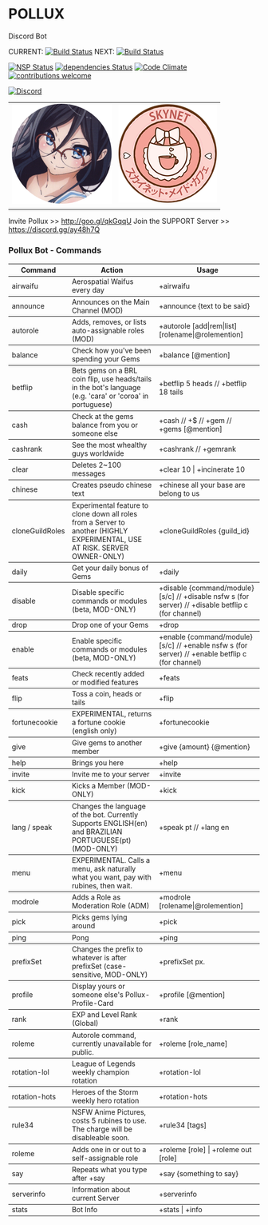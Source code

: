 
# **POLLUX**
Discord Bot 

CURRENT: [![Build Status](https://travis-ci.org/Flicksie/polluxbot.svg?branch=master)](https://travis-ci.org/Flicksie/polluxbot)
NEXT: [![Build Status](https://travis-ci.org/Flicksie/polluxbot.svg?branch=dev_pollux_v4)](https://travis-ci.org/Flicksie/polluxbot)

[![NSP Status](https://nodesecurity.io/orgs/pxbt/projects/859d61e6-d56e-43e2-9b97-0ecfba2e3299/badge)](https://nodesecurity.io/orgs/pxbt/projects/859d61e6-d56e-43e2-9b97-0ecfba2e3299)
[![dependencies Status](https://david-dm.org/flicksie/polluxbot/status.svg)](https://david-dm.org/flicksie/polluxbot)
[![Code Climate](https://codeclimate.com/github/Flicksie/polluxbot/badges/gpa.svg)](https://codeclimate.com/github/Flicksie/polluxbot) 
[![contributions welcome](https://img.shields.io/badge/contributions-welcome-brightgreen.svg?style=flat)](https://github.com/Flicksie/polluxbot/issues)

[![Discord](https://discordapp.com/api/guilds/277391723322408960/widget.png)](https://discord.gg/ay48h7Q)


|     |    |
|:-------------|-------------:|
| ![Pollux](./avis/7.png)              |                ![Pollux](./avis/skynet.png)        | 
|     |    |


Invite Pollux >> http://goo.gl/qkGqqU
Join the SUPPORT Server >> https://discord.gg/ay48h7Q




### Pollux Bot - Commands

<table id="theOne">

<tbody>

<tr>

<th>Command</th>

<th>Action</th>

<th>Usage</th>

</tr>

</tbody>

<tbody>

<tr>

<td class="command">airwaifu</td>

<td class="act">Aerospatial Waifus every day</td>

<td class="usage">+airwaifu</td>

</tr>

</tbody>

<tbody>

<tr>

<td class="command">announce</td>

<td class="act">Announces on the Main Channel (MOD)</td>

<td class="usage">+announce {text to be said}</td>

</tr>

</tbody>

<tbody>

<tr>

<td class="command">autorole</td>

<td class="act">Adds, removes, or lists auto-assignable roles (MOD)</td>

<td class="usage">+autorole [add|rem|list] [rolename|@rolemention]</td>

</tr>

</tbody>

<tbody>

<tr>

<td class="command">balance</td>

<td class="act">Check how you've been spending your Gems</td>

<td class="usage">+balance [@mention]</td>

</tr>

</tbody>

<tbody>

<tr>

<td class="command">betflip</td>

<td class="act">Bets gems on a BRL coin flip, use heads/tails in the bot's language (e.g. 'cara' or 'coroa' in portuguese)</td>

<td class="usage">+betflip 5 heads // +betflip 18 tails</td>

</tr>

</tbody>

<tbody>

<tr>

<td class="command">cash</td>

<td class="act">Check at the gems balance from you or someone else</td>

<td class="usage">+cash // +$ // +gem // +gems [@mention]</td>

</tr>

</tbody>

<tbody>

<tr>

<td class="command">cashrank</td>

<td class="act">See the most whealthy guys worldwide</td>

<td class="usage">+cashrank // +gemrank</td>

</tr>

</tbody>

<tbody>

<tr>

<td class="command">clear</td>

<td class="act">Deletes 2~100 messages</td>

<td class="usage">+clear 10 | +incinerate 10</td>

</tr>

</tbody>

<tbody>

<tr>

<td class="command">chinese</td>

<td class="act">Creates pseudo chinese text</td>

<td class="usage">+chinese all your base are belong to us</td>

</tr>

</tbody>

<tbody>

<tr>

<td class="command">cloneGuildRoles</td>

<td class="act">Experimental feature to clone down all roles from a Server to another (HIGHLY EXPERIMENTAL, USE AT RISK. SERVER OWNER-ONLY)</td>

<td class="usage">+cloneGuildRoles {guild_id}</td>

</tr>

</tbody>

<tbody>

<tr>

<td class="command">daily</td>

<td class="act">Get your daily bonus of Gems</td>

<td class="usage">+daily</td>

</tr>

</tbody>

<tbody>

<tr>

<td class="command">disable</td>

<td class="act">Disable specific commands or modules (beta, MOD-ONLY)</td>

<td class="usage">+disable {command/module} [s/c] // +disable nsfw s (for server) // +disable betflip c (for channel)</td>

</tr>

</tbody>

<tbody>

<tr>

<td class="command">drop</td>

<td class="act">Drop one of your Gems</td>

<td class="usage">+drop</td>

</tr>

</tbody>

<tbody>

<tr>

<td class="command">enable</td>

<td class="act">Enable specific commands or modules (beta, MOD-ONLY)</td>

<td class="usage">+enable {command/module} [s/c] // +enable nsfw s (for server) // +enable betflip c (for channel)</td>

</tr>

</tbody>

<tbody>

<tr>

<td class="command">feats</td>

<td class="act">Check recently added or modified features</td>

<td class="usage">+feats</td>

</tr>

</tbody>

<tbody>

<tr>

<td class="command">flip</td>

<td class="act">Toss a coin, heads or tails</td>

<td class="usage">+flip</td>

</tr>

</tbody>

<tbody>

<tr>

<td class="command">fortunecookie</td>

<td class="act">EXPERIMENTAL, returns a fortune cookie (english only)</td>

<td class="usage">+fortunecookie</td>

</tr>

</tbody>

<tbody>

<tr>

<td class="command">give</td>

<td class="act">Give gems to another member</td>

<td class="usage">+give {amount} {@mention}</td>

</tr>

</tbody>

<tbody>

<tr>

<td class="command">help</td>

<td class="act">Brings you here</td>

<td class="usage">+help</td>

</tr>

</tbody>

<tbody>

<tr>

<td class="command">invite</td>

<td class="act">Invite me to your server</td>

<td class="usage">+invite</td>

</tr>

</tbody>

<tbody>

<tr>

<td class="command">kick</td>

<td class="act">Kicks a Member (MOD-ONLY)</td>

<td class="usage">+kick</td>

</tr>

</tbody>

<tbody>

<tr>

<td class="command">lang / speak</td>

<td class="act">Changes the language of the bot. Currently Supports ENGLISH(en) and BRAZILIAN PORTUGUESE(pt) (MOD-ONLY)</td>

<td class="usage">+speak pt // +lang en</td>

</tr>

</tbody>

<tbody>

<tr>

<td class="command">menu</td>

<td class="act">EXPERIMENTAL. Calls a menu, ask naturally what you want, pay with rubines, then wait.</td>

<td class="usage">+menu</td>

</tr>

</tbody>

<tbody>

<tr>

<td class="command">modrole</td>

<td class="act">Adds a Role as Moderation Role (ADM)</td>

<td class="usage">+modrole [rolename|@rolemention]</td>

</tr>

</tbody>

<tbody>

<tr>

<td class="command">pick</td>

<td class="act">Picks gems lying around</td>

<td class="usage">+pick</td>

</tr>

</tbody>

<tbody>

<tr>

<td class="command">ping</td>

<td class="act">Pong</td>

<td class="usage">+ping</td>

</tr>

</tbody>

<tbody>

<tr>

<td class="command">prefixSet</td>

<td class="act">Changes the prefix to whatever is after prefixSet (case-sensitive, MOD-ONLY)</td>

<td class="usage">+prefixSet px.</td>

</tr>

</tbody>

<tbody>

<tr>

<td class="command">profile</td>

<td class="act">Display yours or someone else's Pollux-Profile-Card</td>

<td class="usage">+profile [@mention]</td>

</tr>

</tbody>

<tbody>

<tr>

<td class="command">rank</td>

<td class="act">EXP and Level Rank (Global)</td>

<td class="usage">+rank</td>

</tr>

</tbody>

<tbody>

<tr>

<td class="command">roleme</td>

<td class="act">Autorole command, currently unavailable for public.</td>

<td class="usage">+roleme [role_name]</td>

</tr>

</tbody>

<tbody>

<tr>

<td class="command">rotation-lol</td>

<td class="act">League of Legends weekly champion rotation</td>

<td class="usage">+rotation-lol</td>

</tr>

</tbody>

<tbody>

<tr>

<td class="command">rotation-hots</td>

<td class="act">Heroes of the Storm weekly hero rotation</td>

<td class="usage">+rotation-hots</td>

</tr>

</tbody>

<tbody>

<tr>

<td class="command">rule34</td>

<td class="act">NSFW Anime Pictures, costs 5 rubines to use. The charge will be disableable soon.</td>

<td class="usage">+rule34 [tags]</td>

</tr>

</tbody>

<tbody>

<tr>

<td class="command">roleme</td>

<td class="act">Adds one in or out to a self-assignable role</td>

<td class="usage">+roleme [role] | +roleme out [role]</td>

</tr>

</tbody>

<tbody>

<tr>

<td class="command">say</td>

<td class="act">Repeats what you type after +say</td>

<td class="usage">+say {something to say}</td>

</tr>

</tbody>

<tbody>

<tr>

<td class="command">serverinfo</td>

<td class="act">Information about current Server</td>

<td class="usage">+serverinfo</td>

</tr>

</tbody>

<tbody>

<tr>

<td class="command">stats</td>

<td class="act">Bot Info</td>

<td class="usage">+stats | +info</td>

</tr>

</tbody>

</table>
